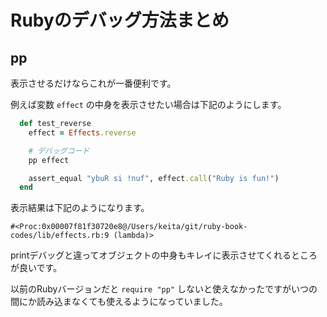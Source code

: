 # Rubyのデバッグ方法まとめ

## pp

表示させるだけならこれが一番便利です。

例えば変数 `effect` の中身を表示させたい場合は下記のようにします。

```ruby
  def test_reverse
    effect = Effects.reverse

    # デバッグコード
    pp effect

    assert_equal "ybuR si !nuf", effect.call("Ruby is fun!")
  end
```

表示結果は下記のようになります。

```
#<Proc:0x00007f81f30720e8@/Users/keita/git/ruby-book-codes/lib/effects.rb:9 (lambda)>
```

printデバッグと違ってオブジェクトの中身もキレイに表示させてくれるところが良いです。

以前のRubyバージョンだと `require "pp"` しないと使えなかったですがいつの間にか読み込まなくても使えるようになっていました。
